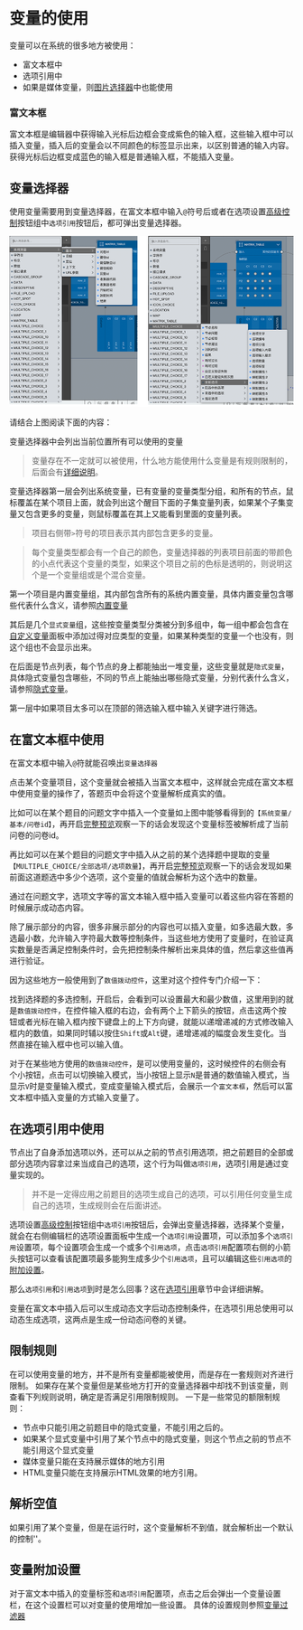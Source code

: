 # 变量的使用

变量可以在系统的很多地方被使用：
+ 富文本框中
+ 选项引用中
+ 如果是媒体变量，则[图片选择器](../media/image.md)中也能使用

### 富文本框

富文本框是编辑器中获得输入光标后边框会变成紫色的输入框，这些输入框中可以插入变量，插入后的变量会以不同颜色的标签显示出来，以区别普通的输入内容。
获得光标后边框变成蓝色的输入框是普通输入框，不能插入变量。

## 变量选择器
使用变量需要用到变量选择器，在富文本框中输入`@`符号后或者在选项设置[高级控制](../node-setting/option.md#高级控制)按钮组中`选项引用`按钮后，都可弹出变量选择器。

<img src='./images/var-select.png'>

请结合上图阅读下面的内容：

变量选择器中会列出当前位置所有可以使用的变量
> 变量存在不一定就可以被使用，什么地方能使用什么变量是有规则限制的，后面会有[详细说明](#限制规则)。

变量选择器第一层会列出系统变量，已有变量的变量类型分组，和所有的节点，鼠标覆盖在某个项目上面，就会列出这个醒目下面的子集变量列表，如果某个子集变量又包含更多的变量，则鼠标覆盖在其上又能看到里面的变量列表。

> 项目右侧带`>`符号的项目表示其内部包含更多的变量。

> 每个变量类型都会有一个自己的颜色，变量选择器的列表项目前面的带颜色的小点代表这个变量的类型，如果这个项目之前的色标是透明的，则说明这个是一个变量组或是个混合变量。

第一个项目是内置变量组，其内部包含所有的系统内置变量，具体内置变量包含哪些代表什么含义，请参照[内置变量](./build-in.md)

其后是几个`显式变量`组，这些按变量类型分类被分到多组中，每一组中都会包含在[自定义变量](../layout/toolbar.md#自定义变量)面板中添加过得对应类型的变量，如果某种类型的变量一个也没有，则这个组也不会显示出来。

在后面是节点列表，每个节点的身上都能抽出一堆变量，这些变量就是`隐式变量`，具体隐式变量包含哪些，不同的节点上能抽出哪些隐式变量，分别代表什么含义，请参照[隐式变量](../implicit.md)。

第一层中如果项目太多可以在顶部的筛选输入框中输入关键字进行筛选。

## 在富文本框中使用

在富文本框中输入`@`符就能召唤出`变量选择器`

点击某个变量项目，这个变量就会被插入当富文本框中，这样就会完成在富文本框中使用变量的操作了，答题页中会将这个变量解析成真实的值。

比如可以在某个题目的问题文字中插入一个变量如上图中能够看得到的`【系统变量/基本/问卷id】`，再开启[完整预览](../preview/full.md)观察一下的话会发现这个变量标签被解析成了当前问卷的问卷id。

再比如可以在某个题目的问题文字中插入从之前的某个选择题中提取的变量`【MULTIPLE_CHOICE/全部选项/选项数量】`，再开启[完整预览](../preview/full.md)观察一下的话会发现如果前面这道题选中多少个选项，这个变量的值就会解析为这个选中的数量。

通过在问题文字，选项文字等的富文本输入框中插入变量可以着这些内容在答题的时候展示成动态内容。

除了展示部分的内容，很多非展示部分的内容也可以插入变量，如多选最大数，多选最小数，允许输入字符最大数等控制条件，当这些地方使用了变量时，在验证真实数量是否满足控制条件时，会先把控制条件解析出来具体的值，然后拿这些值再进行验证。

因为这些地方一般使用到了`数值拨动控件`，这里对这个控件专门介绍一下：

找到选择题的多选控制，开启后，会看到可以设置最大和最少数值，这里用到的就是`数值拨动控件`，在控件输入框的右边，会有两个上下箭头的按钮，点击这两个按钮或者光标在输入框内按下键盘上的上下方向键，就能以递增递减的方式修改输入框内的数值，如果同时辅以按住`Shift`或`Alt`键，递增递减的幅度会发生变化。当然直接在输入框中也可以输入值。

对于在某些地方使用的`数值拨动控件`，是可以使用变量的，这时候控件的右侧会有个小按钮，点击可以切换输入模式，当小按钮上显示`N`是普通的数值输入模式，当显示`V`时是变量输入模式，变成变量输入模式后，会展示一个`富文本框`，然后可以富文本框中插入变量的方式输入变量了。

## 在选项引用中使用

节点出了自身添加选项以外，还可以从之前的节点引用选项，把之前题目的全部或部分选项内容拿过来当成自己的选项，这个行为叫做`选项引用`，选项引用是通过变量实现的。

> 并不是一定得应用之前题目的选项生成自己的选项，可以引用任何变量生成自己的选项，生成规则会在后面讲述。

选项设置[高级控制](../node-setting/option.md#高级控制)按钮组中`选项引用`按钮后，会弹出变量选择器，选择某个变量，就会在右侧编辑栏的选项设置面板中生成一个`选项引用`设置项，可以添加多个`选项引用`设置项，每个设置项会生成一个或多个`引用选项`，点击`选项引用`配置项右侧的小箭头按钮可以查看该配置项最多能狗生成多少个`引用选项`，且可以编辑这些`引用选项`的[附加设置](../node-setting/option.md#附加设置)。

那么`选项引用`和`引用选项`到时是怎么回事？这在[选项引用](../opt-reference/concept.md)章节中会详细讲解。

变量在富文本中插入后可以生成动态文字后动态控制条件，在选项引用总使用可以动态生成选项，这两点是生成一份动态问卷的关键。



## 限制规则
在可以使用变量的地方，并不是所有变量都能被使用，而是存在一套规则对齐进行限制。
如果存在某个变量但是某些地方打开的变量选择器中却找不到该变量，则查看下列规则说明，确定是否满足引用限制规则。
一下是一些常见的额限制规则：

+ 节点中只能引用之前题目中的隐式变量，不能引用之后的。
+ 如果某个显式变量中引用了某个节点中的隐式变量，则这个节点之前的节点不能引用这个显式变量
+ 媒体变量只能在支持展示媒体的地方引用
+ HTML变量只能在支持展示HTML效果的地方引用。


## 解析空值
如果引用了某个变量，但是在运行时，这个变量解析不到值，就会解析出一个默认的控制''。


## 变量附加设置

对于富文本中插入的变量标签和`选项引用`配置项，点击之后会弹出一个变量设置栏，在这个设置栏可以对变量的使用增加一些设置。
具体的设置规则参照[变量过滤器](./filter.md)
